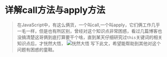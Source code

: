 # 详解call方法与apply方法
> 在JavaScript中，有这么俩货，一个叫call,一个叫apply，它们俩工作几乎一毛一样，但是也有所区别，曾经对这个知识点非常困惑，看过几篇博客也没搞清楚这哥俩到底打算要干个啥，直到某天仔细研究过`this`关键词的相关知识点后，才恍然大悟，
>![恍然大悟](http://imgsrc.baidu.com/forum/w%3D580/sign=28cb449a5066d0167e199e20a72bd498/3a8072f082025aafb51fb99cf9edab64024f1acf.jpg)
>写下此文，希望能帮助到其他对这个问题有困惑的童鞋。
